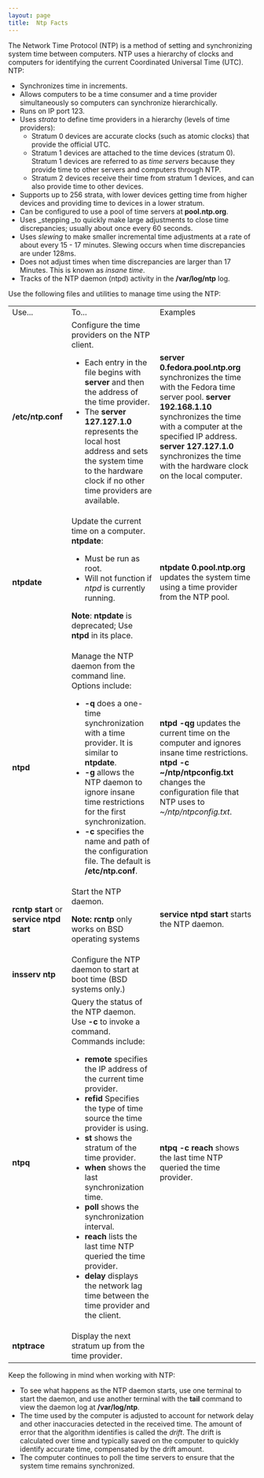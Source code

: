 ```yaml
---
layout: page
title:  Ntp Facts
---
```


The Network Time Protocol (NTP) is a method of setting and synchronizing
system time between computers. NTP uses a hierarchy of clocks and computers
for identifying the current Coordinated Universal Time (UTC). NTP:

  * Synchronizes time in increments.
  * Allows computers to be a time consumer and a time provider simultaneously so computers can synchronize hierarchically.
  * Runs on IP port 123.
  * Uses _strata_ to define time providers in a hierarchy (levels of time providers):
    * Stratum 0 devices are accurate clocks (such as atomic clocks) that provide the official UTC. 
    * Stratum 1 devices are attached to the time devices (stratum 0). Stratum 1 devices are referred to as _time servers_ because they provide time to other servers and computers through NTP. 
    * Stratum 2 devices receive their time from stratum 1 devices, and can also provide time to other devices. 
  * Supports up to 256 strata, with lower devices getting time from higher devices and providing time to devices in a lower stratum.
  * Can be configured to use a pool of time servers at **pool.ntp.org**.
  * Uses _stepping _to quickly make large adjustments to close time discrepancies; usually about once every 60 seconds.
  * Uses _slewing_ to make smaller incremental time adjustments at a rate of about every 15 - 17 minutes. Slewing occurs when time discrepancies are under 128ms. 
  * Does not adjust times when time discrepancies are larger than 17 Minutes. This is known as _insane time_.
  * Tracks of the NTP daemon (ntpd) activity in the **/var/log/ntp** log.

Use the following files and utilities to manage time using the NTP:

<table>

<tr> <td>Use...</td> <td>To...</td> <td>Examples</td>

</tr>

<tr> <td> <b>/etc/ntp.conf</b></td> <td>Configure the time providers on the
NTP client.

<ul>

<li>Each entry in the file begins with <b>server</b> and then the address of
the time provider.

</li>

<li>The <b>server 127.127.1.0 </b>represents the local host address and sets
the system time to the hardware clock if no other time providers are
available.

</li>

</ul> </td> <td><b>server 0.fedora.pool.ntp.org</b> synchronizes the time with
the Fedora time server pool.  
<b>server 192.168.1.10</b> synchronizes the time with a computer at the
specified IP address.  
<b>server 127.127.1.0</b> synchronizes the time with the hardware clock on the
local computer.</td>

</tr>

<tr> <td><b>ntpdate</b></td> <td>Update the current time on a computer.
<b>ntpdate</b>:

<ul>

<li>Must be run as root.

</li>

<li>Will not function if <i>ntpd</i> is currently running.

</li>

</ul>

<b>Note</b>: <b>ntpdate</b> is deprecated; Use <b>ntpd</b> in its place.

</td> <td><b>ntpdate 0.pool.ntp.org</b> updates the system time using a time
provider from the NTP pool.</td>

</tr>

<tr> <td><b>ntpd</b></td> <td>Manage the NTP daemon from the command line.
Options include:

<ul>

<li><b>-q </b>does a one-time synchronization with a time provider. It is
similar to <b>ntpdate</b>.

</li>

<li><b>-g</b> allows the NTP daemon to ignore insane time restrictions for the
first synchronization.

</li>

<li><b>-c</b> specifies the name and path of the configuration file. The
default is <b>/etc/ntp.conf</b>.

</li>

</ul> </td> <td><b>ntpd -qg</b> updates the current time on the computer and
ignores insane time restrictions.  
<b>ntpd -c ~/ntp/ntpconfig.txt</b> changes the configuration file that NTP
uses to <i>~/ntp/ntpconfig.txt</i>.</td>

</tr>

<tr> <td><b>rcntp start  
</b>or  
<b>service ntpd start</b></td> <td>Start the NTP daemon.

<b>Note: rcntp </b>only works on BSD operating systems

</td> <td><b>service ntpd start </b>starts the NTP daemon.</td>

</tr>

<tr> <td><b>insserv ntp</b></td> <td>Configure the NTP daemon to start at boot
time (BSD systems only.)</td> <td> </td>

</tr>

<tr> <td><b>ntpq</b></td> <td>Query the status of the NTP daemon. Use<b>
-c</b> to invoke a command. Commands include:

<ul>

<li><b>remote</b> specifies the IP address of the current time provider.

</li>

<li><b>refid</b> Specifies the type of time source the time provider is using.

</li>

<li><b>st</b> shows the stratum of the time provider.

</li>

<li><b>when</b> shows the last synchronization time.

</li>

<li><b>poll</b> shows the synchronization interval.

</li>

<li><b>reach</b> lists the last time NTP queried the time provider.

</li>

<li><b>delay</b> displays the network lag time between the time provider and
the client.

</li>

</ul></td> <td><b>ntpq -c reach</b> shows the last time NTP queried the time
provider. </td>

</tr>

<tr> <td><b>ntptrace</b></td> <td>Display the next stratum up from the time
provider.</td> <td> </td>

</tr> </table>

Keep the following in mind when working with NTP:

  * To see what happens as the NTP daemon starts, use one terminal to start the daemon, and use another terminal with the **tail** command to view the daemon log at **/var/log/ntp**.
  * The time used by the computer is adjusted to account for network delay and other inaccuracies detected in the received time. The amount of error that the algorithm identifies is called the _drift_. The drift is calculated over time and typically saved on the computer to quickly identify accurate time, compensated by the drift amount. 
  * The computer continues to poll the time servers to ensure that the system time remains synchronized. 


